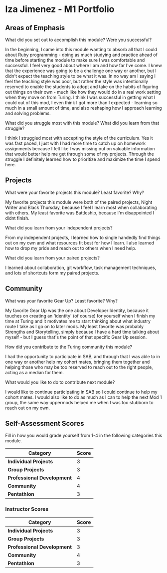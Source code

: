 # Iza Jimenez - M1 Portfolio

## Areas of Emphasis

What did you set out to accomplish this module? Were you successful?

In the beginning, I came into this module wanting to absorb all that I could about Ruby programming - doing as much studying and practice ahead of time before starting the module to make sure I was comfortable and successful. I feel very good about where I am and how far I've come. I knew that the experience was going to be a challenge one way or another, but I didn't expect the teaching style to be what it was. In no way am I saying I feel the teaching style was poor, but rather the style was intentionally reserved to enable the students to adopt and take on the habits of figuring out things on their own - much like how they would do in a real work setting when they move on from Turing. I think I was successful in getting what I could out of this mod, I even think I got more than I expected - learning so much in a small amount of time, and also reshaping how I approach learning and solving problems.

What did you struggle most with this module? What did you learn from that struggle?

I think I struggled most with accepting the style of the curriculum. Yes it was fast paced, I just with I had more time to catch up on homework assignments because I felt like I was missing out on valuable information that would better help me get through some of my projects. Through the struggle I definitely learned how to prioritize and maximize the time I spend here.


## Projects

What were your favorite projects this module? Least favorite? Why?

My favorite projects this module were both of the paired projects, Night Writer and Black Thursday, because I feel I learn most when collaborating with others. My least favorite was Battleship, because I'm disappointed I didnt finish.

What did you learn from your independent projects?

From my independent projects, I learned how to single handedly find things out on my own and what resources fit best for how I learn. I also learned how to drop my pride and reach out to others when I need help.

What did you learn from your paired projects?

I learned about collaboration, git workflow, task management techniques, and lots of shortcuts form my paired projects.

## Community

What was your favorite Gear Up? Least favorite? Why?

My favorite Gear Up was the one about Developer Identity, because it touches on creating an 'identity' (of course) for yourself when I finish my time at Turing and it motivates me to start thinking about what industry route I take as I go on to later mods. My least favorite was probably Strengths and Storytelling, simply because I have a hard time talking about myself - but I guess that's the point of that specific Gear Up session.

How did you contribute to the Turing community this module?

I had the opportunity to participate in SAB, and through that I was able to in one way or another help my cohort mates, bringing them together and helping those who may be too reserved to reach out to the right people, acting as a median for them.

What would you like to do to contribute next module?

I would like to continue participating in SAB so I could continue to help my cohort mates. I would also like to do as much as I can to help the next Mod 1 group, the same way uppermods helped me when I was too stubborn to reach out on my own.

## Self-Assessment Scores

Fill in how you would grade yourself from 1-4 in the following categories this module.

| Category                     | Score |
| -----------------------------| ----- |
| **Individual Projects**      |   3   |
| **Group Projects**           |   3   |
| **Professional Development** |   4   |
| **Community**                |   4   |
| **Pentathlon**               |   3   |

### Instructor Scores


| Category                     | Score |
| -----------------------------| ----- |
| **Individual Projects**      |   3   |
| **Group Projects**           |   3   |
| **Professional Development** |   3   |
| **Community**                |   4   |
| **Pentathlon**               |   3   |
